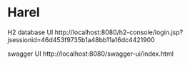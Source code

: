 # Harel

H2 database UI
http://localhost:8080/h2-console/login.jsp?jsessionid=46d453f9735b1a48bb11a16dc4421900

swagger UI
http://localhost:8080/swagger-ui/index.html
